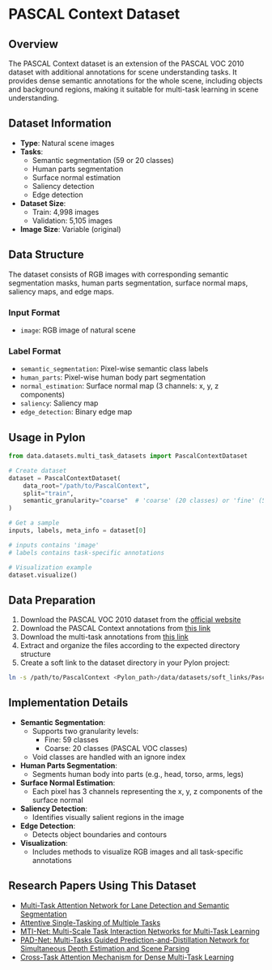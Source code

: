 # PASCAL Context Dataset

## Overview

The PASCAL Context dataset is an extension of the PASCAL VOC 2010 dataset with additional annotations for scene understanding tasks. It provides dense semantic annotations for the whole scene, including objects and background regions, making it suitable for multi-task learning in scene understanding.

## Dataset Information

- **Type**: Natural scene images
- **Tasks**: 
  - Semantic segmentation (59 or 20 classes)
  - Human parts segmentation
  - Surface normal estimation
  - Saliency detection
  - Edge detection
- **Dataset Size**:
  - Train: 4,998 images
  - Validation: 5,105 images
- **Image Size**: Variable (original)

## Data Structure

The dataset consists of RGB images with corresponding semantic segmentation masks, human parts segmentation, surface normal maps, saliency maps, and edge maps.

### Input Format

- `image`: RGB image of natural scene

### Label Format

- `semantic_segmentation`: Pixel-wise semantic class labels
- `human_parts`: Pixel-wise human body part segmentation
- `normal_estimation`: Surface normal map (3 channels: x, y, z components)
- `saliency`: Saliency map
- `edge_detection`: Binary edge map

## Usage in Pylon

```python
from data.datasets.multi_task_datasets import PascalContextDataset

# Create dataset
dataset = PascalContextDataset(
    data_root="/path/to/PascalContext",
    split="train",
    semantic_granularity="coarse"  # 'coarse' (20 classes) or 'fine' (59 classes)
)

# Get a sample
inputs, labels, meta_info = dataset[0]

# inputs contains 'image'
# labels contains task-specific annotations

# Visualization example
dataset.visualize()
```

## Data Preparation

1. Download the PASCAL VOC 2010 dataset from the [official website](http://host.robots.ox.ac.uk/pascal/VOC/voc2010/)
2. Download the PASCAL Context annotations from [this link](https://cs.stanford.edu/~roozbeh/pascal-context/)
3. Download the multi-task annotations from [this link](https://data.vision.ee.ethz.ch/kmaninis/share/MTL/PASCAL_MT.tgz)
4. Extract and organize the files according to the expected directory structure
5. Create a soft link to the dataset directory in your Pylon project:

```bash
ln -s /path/to/PascalContext <Pylon_path>/data/datasets/soft_links/PascalContext
```

## Implementation Details

- **Semantic Segmentation**:
  - Supports two granularity levels:
    - Fine: 59 classes
    - Coarse: 20 classes (PASCAL VOC classes)
  - Void classes are handled with an ignore index
- **Human Parts Segmentation**:
  - Segments human body into parts (e.g., head, torso, arms, legs)
- **Surface Normal Estimation**:
  - Each pixel has 3 channels representing the x, y, z components of the surface normal
- **Saliency Detection**:
  - Identifies visually salient regions in the image
- **Edge Detection**:
  - Detects object boundaries and contours
- **Visualization**:
  - Includes methods to visualize RGB images and all task-specific annotations

## Research Papers Using This Dataset

- [Multi-Task Attention Network for Lane Detection and Semantic Segmentation](https://ieeexplore.ieee.org/document/9304789)
- [Attentive Single-Tasking of Multiple Tasks](https://arxiv.org/abs/1904.08918)
- [MTI-Net: Multi-Scale Task Interaction Networks for Multi-Task Learning](https://arxiv.org/abs/2001.06902)
- [PAD-Net: Multi-Tasks Guided Prediction-and-Distillation Network for Simultaneous Depth Estimation and Scene Parsing](https://arxiv.org/abs/1805.04409)
- [Cross-Task Attention Mechanism for Dense Multi-Task Learning](https://arxiv.org/abs/2006.01312)
